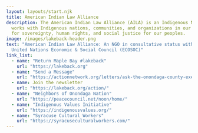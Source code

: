 ```yaml
---
layout: layouts/start.njk
title: American Indian Law Alliance
description: The American Indian Law Alliance (AILA) is an Indigenous NGO that
  works with Indigenous nations, communities, and organizations in our struggle
  for sovereignty, human rights, and social justice for our peoples.
image: /images/lakeback-header.png
text: "American Indian Law Alliance: An NGO in consultative status with the
  United Nations Economic & Social Council (ECOSOC)"
link_list:
  - name: "Return Maple Bay #lakeback"
    url: "https://lakeback.org"
  - name: "Send a Message"
    url: "https://actionnetwork.org/letters/ask-the-onondaga-county-executive-to-keep-his-promise-to-return-maple-bay"
  - name: Join the newsletter
    url: "https://lakeback.org/action/"
  - name: "Neighbors of Onondaga Nation"
    url: "https://peacecouncil.net/noon/home/"
  - name: "Indigenous Values Initiative"
    url: "https://indigenousvalues.org/"  
  - name: "Syracuse Cultural Workers"
    url: "https://syracuseculturalworkers.com/"  
---
```

